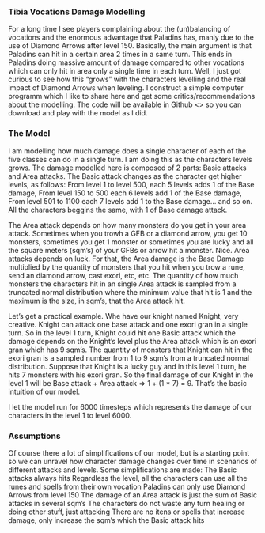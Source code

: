 ### Tibia Vocations Damage Modelling

For a long time I see players complaining about the (un)balancing of vocations and the enormous advantage that Paladins has, manly due to the use of Diamond Arrows after level 150. Basically, the main argument is that Paladins can hit in a certain area 2 times in a same turn. This ends in Paladins doing massive amount of damage compared to other vocations which can only hit in area only a single time in each turn. Well, I just got curious to see how this “grows” with the characters levelling and the real impact of Diamond Arrows when leveling. I construct a simple computer programm which I like to share here and get some critics/recommendations about the modelling. The code will be available in Github <> so you can download and play with the model as I did.

### The Model

I am modelling how much damage does a single character of each of the five classes can do in a single turn. I am doing this as the characters levels grows. The damage modelled here is composed of 2 parts: Basic attacks and Area attacks. 
The Basic attack changes as the character get higher levels, as follows:
From level 1 to level 500, each 5 levels adds 1 of the Base damage, 
From level 150 to 500 each 6 levels add 1 of the Base damage,
From level 501 to 1100 each 7 levels add 1 to the Base damage… 
and so on.
All the characters beggins the same, with 1 of Base damage attack.

The Area attack depends on how many monsters do you get in your area attack. Sometimes when you trowh a GFB or a diamond arrow, you get 10 monsters, sometimes you get 1 monster or sometimes you are lucky and all the square meters (sqm’s) of your GFBs or arrow hit a monster. Nice. Area attacks depends on luck. For that, the Area damage is the Base Damage multiplied by the quantity of monsters that you hit when you trow a rune, send an diamond arrow, cast exori, etc, etc. The quantity of how much monsters the characters hit in an single Area attack is sampled from a truncated normal distribution where the minimum value that hit is 1 and the maximum is the size, in sqm’s, that the Area attack hit.

Let’s get a practical example. Whe have our knight named Knight, very creative. Knight can attack one base attack and one exori gran in a single turn. So in the level 1 turn, Knight could hit one Basic attack which the damage depends on the Knight’s level plus the Area attack which is an exori gran which has 9 sqm’s. The quantity of monsters that Knight can hit in the exori gran is a sampled number from 1 to 9 sqm’s from a truncated normal distribution. Suppose that Knight is a lucky guy and in this level 1 turn, he hits 7 monsters with his exori gran. 
So the final damage of our Knight in the level 1 will be Base attack + Area attack => 1 + (1 * 7) =  9. That’s the basic intuition of our model. 

I let the model run for 6000 timesteps which represents the damage of our characters in the level 1 to level 6000.

### Assumptions

Of course there a lot of simplifications of our model, but is a starting point so we can unravel how character damage changes over time in scenarios of different attacks and levels. Some simplifications are made:
The Basic attacks always hits
Regardless the level, all the characters can use all the runes and spells from their own vocation 
Paladins can only use Diamond Arrows from level 150
The damage of an Area attack is just the sum of Basic attacks in several sqm’s
The characters do not waste any turn healing or doing other stuff, just attacking
There are no itens or spells that increase damage, only increase the sqm’s which the Basic attack hits